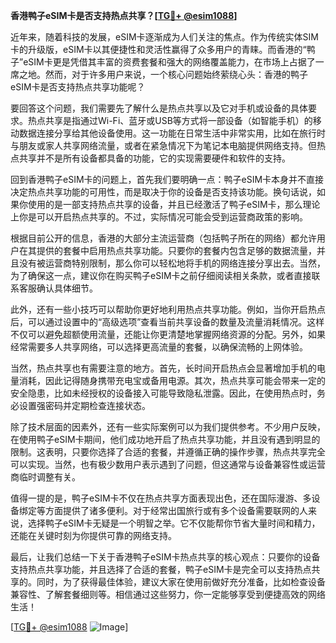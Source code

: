 **香港鸭子eSIM卡是否支持热点共享？[[TG💪+ @esim1088](https://t.me/s/esim1088)]**

近年来，随着科技的发展，eSIM卡逐渐成为人们关注的焦点。作为传统实体SIM卡的升级版，eSIM卡以其便捷性和灵活性赢得了众多用户的青睐。而香港的“鸭子”eSIM卡更是凭借其丰富的资费套餐和强大的网络覆盖能力，在市场上占据了一席之地。然而，对于许多用户来说，一个核心问题始终萦绕心头：香港的鸭子eSIM卡是否支持热点共享功能呢？

要回答这个问题，我们需要先了解什么是热点共享以及它对手机或设备的具体要求。热点共享是指通过Wi-Fi、蓝牙或USB等方式将一部设备（如智能手机）的移动数据连接分享给其他设备使用。这一功能在日常生活中非常实用，比如在旅行时与朋友或家人共享网络流量，或者在紧急情况下为笔记本电脑提供网络支持。但热点共享并不是所有设备都具备的功能，它的实现需要硬件和软件的支持。

回到香港鸭子eSIM卡的问题上，首先我们要明确一点：鸭子eSIM卡本身并不直接决定热点共享功能的可用性，而是取决于你的设备是否支持该功能。换句话说，如果你使用的是一部支持热点共享的设备，并且已经激活了鸭子eSIM卡，那么理论上你是可以开启热点共享的。不过，实际情况可能会受到运营商政策的影响。

根据目前公开的信息，香港的大部分主流运营商（包括鸭子所在的网络）都允许用户在其提供的套餐中启用热点共享功能。只要你的套餐内包含足够的数据流量，并且没有被运营商特别限制，那么你可以轻松地将手机的网络连接分享出去。当然，为了确保这一点，建议你在购买鸭子eSIM卡之前仔细阅读相关条款，或者直接联系客服确认具体细节。

此外，还有一些小技巧可以帮助你更好地利用热点共享功能。例如，当你开启热点后，可以通过设置中的“高级选项”查看当前共享设备的数量及流量消耗情况。这样不仅可以避免超额使用流量，还能让你更清楚地掌握网络资源的分配。另外，如果经常需要多人共享网络，可以选择更高流量的套餐，以确保流畅的上网体验。

当然，热点共享也有需要注意的地方。首先，长时间开启热点会显著增加手机的电量消耗，因此记得随身携带充电宝或备用电源。其次，热点共享可能会带来一定的安全隐患，比如未经授权的设备接入可能导致隐私泄露。因此，在使用热点时，务必设置强密码并定期检查连接状态。

除了技术层面的因素外，还有一些实际案例可以为我们提供参考。不少用户反映，在使用鸭子eSIM卡期间，他们成功地开启了热点共享功能，并且没有遇到明显的限制。这表明，只要你选择了合适的套餐，并遵循正确的操作步骤，热点共享完全可以实现。当然，也有极少数用户表示遇到了问题，但这通常与设备兼容性或运营商临时调整有关。

值得一提的是，鸭子eSIM卡不仅在热点共享方面表现出色，还在国际漫游、多设备绑定等方面提供了诸多便利。对于经常出国旅行或有多个设备需要联网的人来说，选择鸭子eSIM卡无疑是一个明智之举。它不仅能帮你节省大量时间和精力，还能在关键时刻为你提供可靠的网络支持。

最后，让我们总结一下关于香港鸭子eSIM卡热点共享的核心观点：只要你的设备支持热点共享功能，并且选择了合适的套餐，鸭子eSIM卡是完全可以支持热点共享的。同时，为了获得最佳体验，建议大家在使用前做好充分准备，比如检查设备兼容性、了解套餐细则等。相信通过这些努力，你一定能够享受到便捷高效的网络生活！

[[TG💪+ @esim1088](https://t.me/s/esim1088) ![Image](https://i.postimg.cc/4NQfJmqS/Snipaste-2025-05-13-00-14-12.png)]
